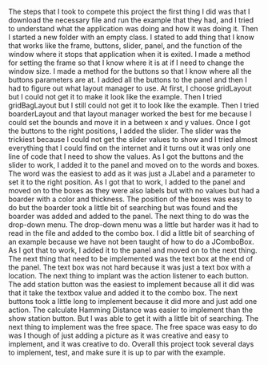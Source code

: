 The steps that I took to compete this project the first thing I did was that I download the necessary file and run the example that they had, and I tried to understand what the application was doing and how it was doing it. Then I started a new folder with an empty class. I stated to add thing that I know that works like the frame, buttons, slider, panel, and the function of the window where it stops that application when it is exited. I made a method for setting the frame so that I know where it is at if I need to change the window size. I made a method for the buttons so that I know where all the buttons parameters are at. I added all the buttons to the panel and then I had to figure out what layout manager to use. At first, I choose gridLayout but I could not get it to make it look like the example. Then I tried gridBagLayout but I still could not get it to look like the example. Then I tried boarderLayout and that layout manager worked the best for me because I could set the bounds and move it in a between x and y values. Once I got the buttons to the right positions, I added the slider. The slider was the trickiest because I could not get the slider values to show and I tried almost everything that I could find on the internet and it turns out it was only one line of code that I need to show the values. As I got the buttons and the slider to work, I added it to the panel and moved on to the words and boxes. The word was the easiest to add as it was just a JLabel and a parameter to set it to the right position. As I got that to work, I added to the panel and moved on to the boxes as they were also labels but with no values but had a boarder with a color and thickness. The position of the boxes was easy to do but the boarder took a little bit of searching but was found and the boarder was added and added to the panel. The next thing to do was the drop-down menu. The drop-down menu was a little but harder was it had to read in the file and added to the combo box. I did a little bit of searching of an example because we have not been taught of how to do a JComboBox. As I got that to work, I added it to the panel and moved on to the next thing. The next thing that need to be implemented was the text box at the end of the panel. The text box was not hard because it was just a text box with a location. The next thing to implant was the action listener to each button. The add station button was the easiest to implement because all it did was that it take the textbox value and added it to the combo box. The next buttons took a little long to implement because it did more and just add one action. The calculate Hamming Distance was easier to implement than the show station button. But I was able to get it with a little bit of searching. The next thing to implement was the free space. The free space was easy to do was I though of just adding a picture as it was creative and easy to implement, and it was creative to do. Overall this project took several days to implement, test, and make sure it is up to par with the example.       